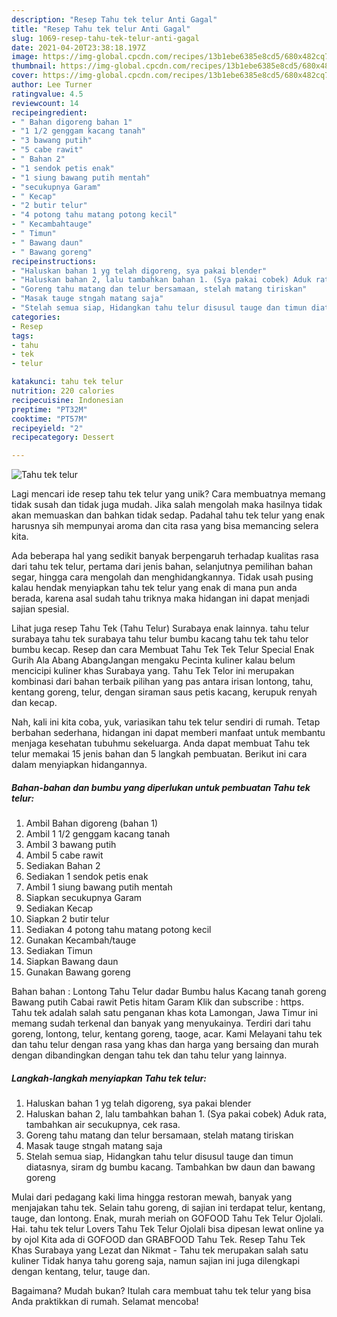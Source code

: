 ```yaml
---
description: "Resep Tahu tek telur Anti Gagal"
title: "Resep Tahu tek telur Anti Gagal"
slug: 1069-resep-tahu-tek-telur-anti-gagal
date: 2021-04-20T23:38:18.197Z
image: https://img-global.cpcdn.com/recipes/13b1ebe6385e8cd5/680x482cq70/tahu-tek-telur-foto-resep-utama.jpg
thumbnail: https://img-global.cpcdn.com/recipes/13b1ebe6385e8cd5/680x482cq70/tahu-tek-telur-foto-resep-utama.jpg
cover: https://img-global.cpcdn.com/recipes/13b1ebe6385e8cd5/680x482cq70/tahu-tek-telur-foto-resep-utama.jpg
author: Lee Turner
ratingvalue: 4.5
reviewcount: 14
recipeingredient:
- " Bahan digoreng bahan 1"
- "1 1/2 genggam kacang tanah"
- "3 bawang putih"
- "5 cabe rawit"
- " Bahan 2"
- "1 sendok petis enak"
- "1 siung bawang putih mentah"
- "secukupnya Garam"
- " Kecap"
- "2 butir telur"
- "4 potong tahu matang potong kecil"
- " Kecambahtauge"
- " Timun"
- " Bawang daun"
- " Bawang goreng"
recipeinstructions:
- "Haluskan bahan 1 yg telah digoreng, sya pakai blender"
- "Haluskan bahan 2, lalu tambahkan bahan 1. (Sya pakai cobek) Aduk rata, tambahkan air secukupnya, cek rasa."
- "Goreng tahu matang dan telur bersamaan, stelah matang tiriskan"
- "Masak tauge stngah matang saja"
- "Stelah semua siap, Hidangkan tahu telur disusul tauge dan timun diatasnya, siram dg bumbu kacang. Tambahkan bw daun dan bawang goreng"
categories:
- Resep
tags:
- tahu
- tek
- telur

katakunci: tahu tek telur 
nutrition: 220 calories
recipecuisine: Indonesian
preptime: "PT32M"
cooktime: "PT57M"
recipeyield: "2"
recipecategory: Dessert

---
```



![Tahu tek telur](https://img-global.cpcdn.com/recipes/13b1ebe6385e8cd5/680x482cq70/tahu-tek-telur-foto-resep-utama.jpg)

Lagi mencari ide resep tahu tek telur yang unik? Cara membuatnya memang tidak susah dan tidak juga mudah. Jika salah mengolah maka hasilnya tidak akan memuaskan dan bahkan tidak sedap. Padahal tahu tek telur yang enak harusnya sih mempunyai aroma dan cita rasa yang bisa memancing selera kita.

Ada beberapa hal yang sedikit banyak berpengaruh terhadap kualitas rasa dari tahu tek telur, pertama dari jenis bahan, selanjutnya pemilihan bahan segar, hingga cara mengolah dan menghidangkannya. Tidak usah pusing kalau hendak menyiapkan tahu tek telur yang enak di mana pun anda berada, karena asal sudah tahu triknya maka hidangan ini dapat menjadi sajian spesial.

Lihat juga resep Tahu Tek (Tahu Telur) Surabaya enak lainnya. tahu telur surabaya tahu tek surabaya tahu telur bumbu kacang tahu tek tahu telor bumbu kecap. Resep dan cara Membuat Tahu Tek Tek Telur Special Enak Gurih Ala Abang AbangJangan mengaku Pecinta kuliner kalau belum mencicipi kuliner khas Surabaya yang. Tahu Tek Telor ini merupakan kombinasi dari bahan terbaik pilihan yang pas antara irisan lontong, tahu, kentang goreng, telur, dengan siraman saus petis kacang, kerupuk renyah dan kecap.


Nah, kali ini kita coba, yuk, variasikan tahu tek telur sendiri di rumah. Tetap berbahan sederhana, hidangan ini dapat memberi manfaat untuk membantu menjaga kesehatan tubuhmu sekeluarga. Anda dapat membuat Tahu tek telur memakai 15 jenis bahan dan 5 langkah pembuatan. Berikut ini cara dalam menyiapkan hidangannya.

<!--inarticleads1-->

##### Bahan-bahan dan bumbu yang diperlukan untuk pembuatan Tahu tek telur:

1. Ambil  Bahan digoreng (bahan 1)
1. Ambil 1 1/2 genggam kacang tanah
1. Ambil 3 bawang putih
1. Ambil 5 cabe rawit
1. Sediakan  Bahan 2
1. Sediakan 1 sendok petis enak
1. Ambil 1 siung bawang putih mentah
1. Siapkan secukupnya Garam
1. Sediakan  Kecap
1. Siapkan 2 butir telur
1. Sediakan 4 potong tahu matang potong kecil
1. Gunakan  Kecambah/tauge
1. Sediakan  Timun
1. Siapkan  Bawang daun
1. Gunakan  Bawang goreng


Bahan bahan : Lontong Tahu Telur dadar Bumbu halus Kacang tanah goreng Bawang putih Cabai rawit Petis hitam Garam Klik dan subscribe : https. Tahu tek adalah salah satu penganan khas kota Lamongan, Jawa Timur ini memang sudah terkenal dan banyak yang menyukainya. Terdiri dari tahu goreng, lontong, telur, kentang goreng, taoge, acar. Kami Melayani tahu tek dan tahu telur dengan rasa yang khas dan harga yang bersaing dan murah dengan dibandingkan dengan tahu tek dan tahu telur yang lainnya. 

<!--inarticleads2-->

##### Langkah-langkah menyiapkan Tahu tek telur:

1. Haluskan bahan 1 yg telah digoreng, sya pakai blender
1. Haluskan bahan 2, lalu tambahkan bahan 1. (Sya pakai cobek) Aduk rata, tambahkan air secukupnya, cek rasa.
1. Goreng tahu matang dan telur bersamaan, stelah matang tiriskan
1. Masak tauge stngah matang saja
1. Stelah semua siap, Hidangkan tahu telur disusul tauge dan timun diatasnya, siram dg bumbu kacang. Tambahkan bw daun dan bawang goreng


Mulai dari pedagang kaki lima hingga restoran mewah, banyak yang menjajakan tahu tek. Selain tahu goreng, di sajian ini terdapat telur, kentang, tauge, dan lontong. Enak, murah meriah on GOFOOD Tahu Tek Telur Ojolali. Hai. tahu tek telur Lovers Tahu Tek Telur Ojolali bisa dipesan lewat online ya by ojol Kita ada di GOFOOD dan GRABFOOD Tahu Tek. Resep Tahu Tek Khas Surabaya yang Lezat dan Nikmat - Tahu tek merupakan salah satu kuliner Tidak hanya tahu goreng saja, namun sajian ini juga dilengkapi dengan kentang, telur, tauge dan. 

Bagaimana? Mudah bukan? Itulah cara membuat tahu tek telur yang bisa Anda praktikkan di rumah. Selamat mencoba!
